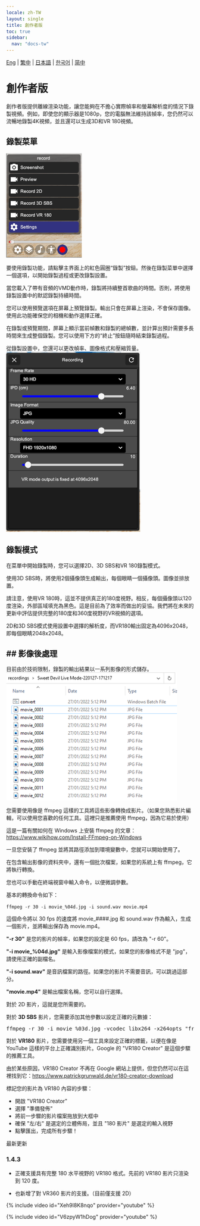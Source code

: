 ```yaml
---
locale: zh-TW
layout: single
title: 創作者版
toc: true
sidebar:
  nav: "docs-tw"
---
```

[Eng](/dancexr/creator) | [繁中](/tw/dancexr/creator) | [日本語](/jp/dancexr/creator) | [한국어](/kr/dancexr/creator) | [简中](/zh/dancexr/creator)


# 創作者版

創作者版提供離線渲染功能，讓您能夠在不擔心實際幀率和螢幕解析度的情況下錄製視頻。例如，即使您的顯示器是1080p，您的電腦無法維持該幀率，您仍然可以流暢地錄製4K視頻，並且還可以生成3D和VR 180視頻。

## 錄製菜單

![錄製菜單](/images/record_menu.png)

要使用錄製功能，請點擊主界面上的紅色圓圈“錄製”按鈕。然後在錄製菜單中選擇一個選項，以開始錄製過程或更改錄製設置。

當您載入了帶有音頻的VMD動作時，錄製將持續整首歌曲的時間。否則，將使用錄製設置中的默認錄製持續時間。

您可以使用預覽選項在屏幕上預覽錄製。輸出只會在屏幕上渲染，不會保存圖像。使用此功能確保您的相機和動作選擇正確。

在錄製或預覽期間，屏幕上顯示當前幀數和錄製的總幀數，並計算出預計需要多長時間來生成整個錄製。您可以使用下方的“終止”按鈕隨時結束錄製過程。

從錄製設置中，您還可以更改幀率、圖像格式和壓縮質量。
![錄製設置](/images/record_setting.png)

## 錄製模式

在菜單中開始錄製時，您可以選擇2D、3D SBS和VR 180錄製模式。

使用3D SBS時，將使用2個攝像頭生成輸出，每個眼睛一個攝像頭。圖像並排放置。

請注意，使用VR 180時，這並不提供真正的180度視野。相反，每個攝像頭以120度渲染，外部區域填充為黑色。這是目前為了效率而做出的妥協。我們將在未來的更新中評估提供完整的180度和360度視野的VR視頻的選項。

2D和3D SBS模式使用設置中選擇的解析度，而VR180輸出固定為4096x2048，即每個眼睛2048x2048。
## ## 影像後處理

目前由於技術限制，錄製的輸出結果以一系列影像的形式儲存。
![錄製影像](/images/record_images.png)

您需要使用像是 ffmpeg 這樣的工具將這些影像轉換成影片。（如果您熟悉影片編輯，可以使用您喜歡的任何工具。這裡只是推薦使用 ffmpeg，因為它易於使用）

這是一篇有關如何在 Windows 上安裝 ffmpeg 的文章：https://www.wikihow.com/Install-FFmpeg-on-Windows

一旦您安裝了 ffmpeg 並將其路徑添加到環境變數中，您就可以開始使用了。

在包含輸出影像的資料夾中，還有一個批次檔案，如果您的系統上有 ffmpeg，它將執行轉換。

您也可以手動在終端視窗中輸入命令，以便微調參數。

基本的轉換命令如下：
```
ffmpeg -r 30 -i movie_%04d.jpg -i sound.wav movie.mp4
```

這個命令將以 30 fps 的速度將 movie_####.jpg 和 sound.wav 作為輸入，生成一個影片，並將輸出保存為 movie.mp4。

**"-r 30"** 是您的影片的幀率，如果您的設定是 60 fps，請改為 "-r 60"。

**"-i movie_%04d.jpg"** 是輸入影像檔案的模式，如果您的影像格式不是 "jpg"，請使用正確的副檔名。

**"-i sound.wav"** 是音訊檔案的路徑。如果您的影片不需要音訊，可以跳過這部分。

**"movie.mp4"** 是輸出檔案名稱，您可以自行選擇。

對於 2D 影片，這就是您所需要的。

對於 **3D SBS** 影片，您需要添加其他參數以設定正確的元數據：
<pre>
ffmpeg -r 30 -i movie_%03d.jpg -vcodec libx264 -x264opts "frame-packing=3" movie.mp4
</pre>

對於 **VR180** 影片，您需要使用另一個工具來設定正確的標籤，以便在像是 YouTube 這樣的平台上正確識別影片。Google 的 "VR180 Creator" 是這個步驟的推薦工具。

由於某些原因，VR180 Creator 不再在 Google 網站上提供，但您仍然可以在這裡找到它：https://www.patrickgrunwald.de/vr180-creator-download

標記您的影片為 VR180 內容的步驟：
* 開啟 "VR180 Creator"
* 選擇 "準備發佈"
* 將前一步驟的影片檔案拖放到大框中
* 確保 "左/右" 是選定的立體佈局，並且 "180 影片" 是選定的輸入視野
* 點擊匯出，完成所有步驟！

最新更新
### 1.4.3
* 正確支援具有完整 180 水平視野的 VR180 格式。先前的 VR180 影片只渲染到 120 度。

* 也新增了對 VR360 影片的支援。（目前僅支援 2D）

{% include video id="Xeh9l8K8nqo" provider="youtube" %}

{% include video id="V6zpyW1hDog" provider="youtube" %}